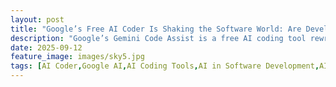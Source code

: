 ```yaml
---
layout: post
title: "Google’s Free AI Coder Is Shaking the Software World: Are Developers in Danger?"
description: "Google’s Gemini Code Assist is a free AI coding tool rewriting entire projects on GitHub. Learn how it works, the risks for developers, and what skills you need to stay ahead in 2025"
date: 2025-09-12
feature_image: images/sky5.jpg
tags: [AI Coder,Google AI,AI Coding Tools,AI in Software Development,AI Programming Assistants]
---
```

